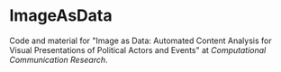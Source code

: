 # ImageAsData
Code and material for "Image as Data: Automated Content Analysis for Visual Presentations of Political Actors and Events" at *Computational Communication Research*.
